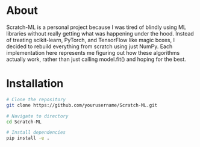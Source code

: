 # About
Scratch-ML is a personal project because I was tired of blindly using ML libraries without really getting what was happening under the hood. Instead of treating scikit-learn, PyTorch, and TensorFlow like magic boxes, I decided to rebuild everything from scratch using just NumPy. Each implementation here represents me figuring out how these algorithms actually work, rather than just calling model.fit() and hoping for the best.


# Installation

```bash
# Clone the repository
git clone https://github.com/yourusername/Scratch-ML.git

# Navigate to directory
cd Scratch-ML

# Install dependencies
pip install -e .

